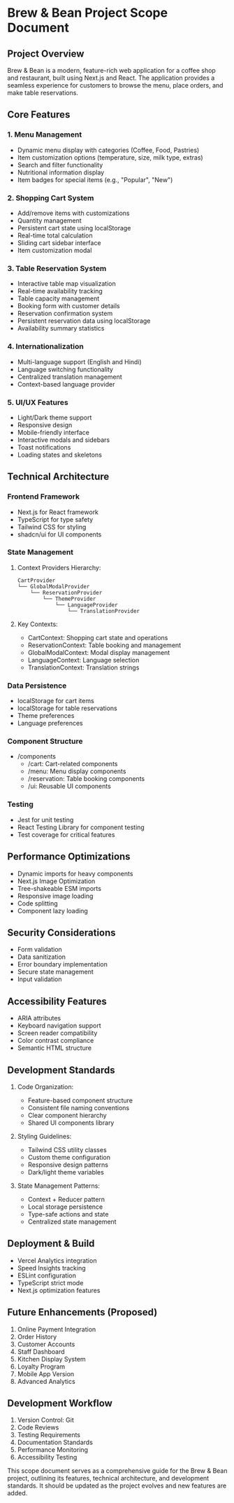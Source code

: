 # Brew & Bean Project Scope Document

## Project Overview

Brew & Bean is a modern, feature-rich web application for a coffee shop and restaurant, built using Next.js and React. The application provides a seamless experience for customers to browse the menu, place orders, and make table reservations.

## Core Features

### 1. Menu Management

- Dynamic menu display with categories (Coffee, Food, Pastries)
- Item customization options (temperature, size, milk type, extras)
- Search and filter functionality
- Nutritional information display
- Item badges for special items (e.g., "Popular", "New")

### 2. Shopping Cart System

- Add/remove items with customizations
- Quantity management
- Persistent cart state using localStorage
- Real-time total calculation
- Sliding cart sidebar interface
- Item customization modal

### 3. Table Reservation System

- Interactive table map visualization
- Real-time availability tracking
- Table capacity management
- Booking form with customer details
- Reservation confirmation system
- Persistent reservation data using localStorage
- Availability summary statistics

### 4. Internationalization

- Multi-language support (English and Hindi)
- Language switching functionality
- Centralized translation management
- Context-based language provider

### 5. UI/UX Features

- Light/Dark theme support
- Responsive design
- Mobile-friendly interface
- Interactive modals and sidebars
- Toast notifications
- Loading states and skeletons

## Technical Architecture

### Frontend Framework

- Next.js for React framework
- TypeScript for type safety
- Tailwind CSS for styling
- shadcn/ui for UI components

### State Management

1. Context Providers Hierarchy:

   ```
   CartProvider
   └── GlobalModalProvider
       └── ReservationProvider
           └── ThemeProvider
               └── LanguageProvider
                   └── TranslationProvider
   ```

2. Key Contexts:
   - CartContext: Shopping cart state and operations
   - ReservationContext: Table booking and management
   - GlobalModalContext: Modal display management
   - LanguageContext: Language selection
   - TranslationContext: Translation strings

### Data Persistence

- localStorage for cart items
- localStorage for table reservations
- Theme preferences
- Language preferences

### Component Structure

- /components
  - /cart: Cart-related components
  - /menu: Menu display components
  - /reservation: Table booking components
  - /ui: Reusable UI components

### Testing

- Jest for unit testing
- React Testing Library for component testing
- Test coverage for critical features

## Performance Optimizations

- Dynamic imports for heavy components
- Next.js Image Optimization
- Tree-shakeable ESM imports
- Responsive image loading
- Code splitting
- Component lazy loading

## Security Considerations

- Form validation
- Data sanitization
- Error boundary implementation
- Secure state management
- Input validation

## Accessibility Features

- ARIA attributes
- Keyboard navigation support
- Screen reader compatibility
- Color contrast compliance
- Semantic HTML structure

## Development Standards

1. Code Organization:

   - Feature-based component structure
   - Consistent file naming conventions
   - Clear component hierarchy
   - Shared UI components library

2. Styling Guidelines:

   - Tailwind CSS utility classes
   - Custom theme configuration
   - Responsive design patterns
   - Dark/light theme variables

3. State Management Patterns:
   - Context + Reducer pattern
   - Local storage persistence
   - Type-safe actions and state
   - Centralized state management

## Deployment & Build

- Vercel Analytics integration
- Speed Insights tracking
- ESLint configuration
- TypeScript strict mode
- Next.js optimization features

## Future Enhancements (Proposed)

1. Online Payment Integration
2. Order History
3. Customer Accounts
4. Staff Dashboard
5. Kitchen Display System
6. Loyalty Program
7. Mobile App Version
8. Advanced Analytics

## Development Workflow

1. Version Control: Git
2. Code Reviews
3. Testing Requirements
4. Documentation Standards
5. Performance Monitoring
6. Accessibility Testing

This scope document serves as a comprehensive guide for the Brew & Bean project, outlining its features, technical architecture, and development standards. It should be updated as the project evolves and new features are added.
